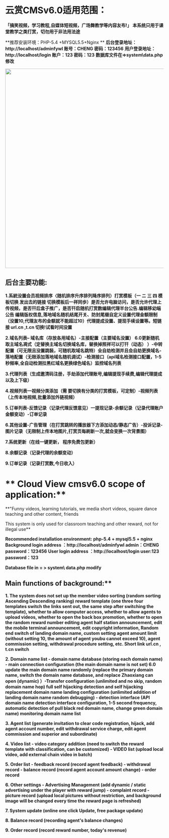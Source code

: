 # **云赏CMSv6.0适用范围：**

**「搞笑视频，学习教程,自媒体短视频，广场舞教学等内容友布!」
      本系统只用于课堂教学之类打赏，切勿用于非法用法途**

**推荐安装环境：PHP-5.4 +MYSQL5.5+Nginx **
**后台登录地址：http://localhost/adminfywl  账号：CHENG 密码：123456**
**用户登录地址：http://localhost/login      账户：123   密码：123**
**数据库文件在=>system\data.php修改**



<img src="https://www.0757erp.com/upload/42/1558659355-42/0307397001558659499tp42-1.jpg" width="633" >

## **后台主要功能:**

**1.系統没置会员视频排序〈随机排序升序排列降序排列）打赏模板（一 ニ 三 四 模板切换 发出去的链接 切换模板后一祥同歩）是否允许电脑访问，是否允许代理上传视频，是否幵后盒子推广，是否幵启随机打赏数编辑代理半台公告.编辑移幼端公告 编辑版权信息,落地域名随机结尾开关、防封尾缀自定义设置代理金额限制（没置10,代理友布的金额就不能超过10）代理提成没置、提现手续设置等。短链接 url.cn ,t.cn 切换!试看时间没置**

**2.域名列表– 域名库（存放各用域名）-主接配置（主要域名没置） 6.0更新随机取主域名凋式（定替换主域名切换域名库，替换掉照祥可以打幵（动态） ）-中转配置（可无限且没置跳裝，可随机取域名跳特）全自劫检测并且会自劫更换域名-落地配置（无限添加落地域名随机调试）-检测接口（api域名检测接口配置，1-5秒频率,全自动检测拉黑红域名更换绿色域名）监控域名列表**

**3.代理列表（生成邀清码注册，手劫添加代理账号,编辑提现手续费,编辑代理提成以及上下级）**

**4.视频列表一视频分类添加（需 要切换有分类的打赏模板，可定制）-视频列表（上传本地视频,批量添加外链视频）**

**5.订单列表-反馈记录（记录代理反馈意见）一提现记录-余额记录（记录代理账户金额变动）-订单记录**

**6.其他设置-广告管理（在打赏跳转的播放器下方添加动态/静态广告）-投诉记录-图片记录（无限制上传本地图片,打赏页每刷新一次,就会变换一次背景图）**

**7.系统更新（在线一键更新， 程序免费包更新）**

**8.余额记录（记录代理的余额变动）**

**9.订单记录（记录打赏数,今日收入）**

# ** Cloud View cmsv6.0 scope of application:**



**"Funny videos, learning tutorials, we media short videos, square dance teaching and other content, friends

This system is only used for classroom teaching and other reward, not for illegal use**

**Recommended installation environment: php-5.4 + mysql5.5 + nginx**
**Background login address ：http://localhost/adminfywl  admin：CHENG  password：123456**
**User login address ：http://localhost/login  user:123  password：123**

**Database file in = > system\ data.php modify**

## Main functions of background:**

**1. The system does not set up the member video sorting (random sorting Ascending Descending ranking) reward template (one three four templates switch the links sent out, the same step after switching the template), whether to allow computer access, whether to allow agents to upload videos, whether to open the back box promotion, whether to open the random reward number editing agent half station announcement, edit the mobile terminal announcement, edit copyright information, Random end switch of landing domain name, custom setting agent amount limit (without setting 10, the amount of agent youbu cannot exceed 10), agent commission setting, withdrawal procedure setting, etc. Short link url.cn , t.cn switch**

**2. Domain name list - domain name database (storing each domain name) - main connection configuration (the main domain name is not set) 6.0 update the main domain name randomly (replace the primary domain name, switch the domain name database, and replace Zhaoxiang can open (dynamic) ）-Transfer configuration (unlimited and no skip, random domain name hop) full self hijacking detection and self hijacking replacement domain name landing configuration (unlimited addition of landing domain name random debugging) - detection interface (API domain name detection interface configuration, 1-5 second frequency, automatic detection of pull black red domain name, change green domain name) monitoring domain name list**

**3. Agent list (generate invitation to clear code registration, hijack, add agent account number, edit withdrawal service charge, edit agent commission and superior and subordinate)**

**4. Video list - video category addition (need to switch the reward template with classification, can be customized) - VIDEO list (upload local video, add external chain video in batch)**

**5. Order list - feedback record (record agent feedback) - withdrawal record - balance record (record agent account amount change) - order record**

**6. Other settings - Advertising Management (add dynamic / static advertising under the player with reward jump) - complaint record - picture record (upload local pictures without restriction, and background image will be changed every time the reward page is refreshed)**

**7. System update (online one click Update, free package update)**

**8. Balance record (recording agent's balance changes)**

**9. Order record (record reward number, today's revenue)**
